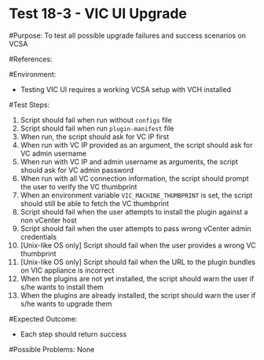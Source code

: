Test 18-3 - VIC UI Upgrade
======

#Purpose:
To test all possible upgrade failures and success scenarios on VCSA

#References:

#Environment:
* Testing VIC UI requires a working VCSA setup with VCH installed

#Test Steps:
1. Script should fail when run without `configs` file
2. Script should fail when run `plugin-manifest` file
3. When run, the script should ask for VC IP first
4. When run with VC IP provided as an argument, the script should ask for VC admin username
5. When run with VC IP and admin username as arguments, the script should ask for VC admin password
6. When run with all VC connection information, the script should prompt the user to verify the VC thumbprint
7. When an environment variable `VIC_MACHINE_THUMBPRINT` is set, the script should still be able to fetch the VC thumbprint
8. Script should fail when the user attempts to install the plugin against a non vCenter host
9. Script should fail when the user attempts to pass wrong vCenter admin credentials
10. [Unix-like OS only] Script should fail when the user provides a wrong VC thumbprint
11. [Unix-like OS only] Script should fail when the URL to the plugin bundles on VIC appliance is incorrect
12. When the plugins are not yet installed, the script should warn the user if s/he wants to install them
13. When the plugins are already installed, the script should warn the user if s/he wants to upgrade them

#Expected Outcome:
* Each step should return success

#Possible Problems:
None